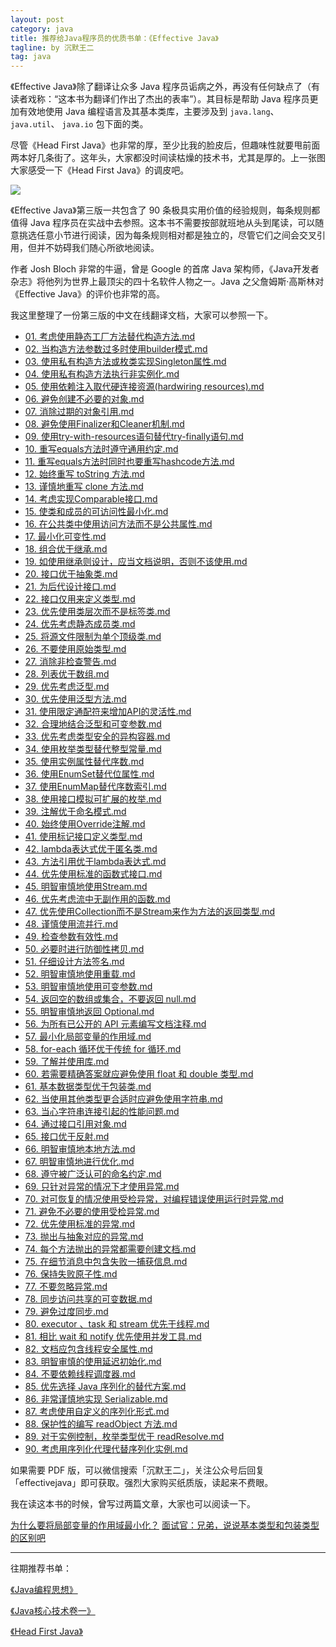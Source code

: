 ```yaml
---
layout: post
category: java
title: 推荐给Java程序员的优质书单：《Effective Java》
tagline: by 沉默王二
tag: java
---
```


《Effective Java》除了翻译让众多 Java 程序员诟病之外，再没有任何缺点了（有读者戏称：“这本书为翻译们作出了杰出的表率”）。其目标是帮助 Java 程序员更加有效地使用 Java 编程语言及其基本类库，主要涉及到 `java.lang`、`java.util`、 `java.io` 包下面的类。

<!--more-->

尽管《Head First Java》也非常的厚，至少比我的脸皮后，但趣味性就要甩前面两本好几条街了。这年头，大家都没时间读枯燥的技术书，尤其是厚的。上一张图大家感受一下《Head First Java》的调皮吧。

![](http://www.itwanger.com/assets/images/2019/12/effective-java-1.png)

《Effective Java》第三版一共包含了 90 条极具实用价值的经验规则，每条规则都值得 Java 程序员在实战中去参照。这本书不需要按部就班地从头到尾读，可以随意挑选任意小节进行阅读，因为每条规则相对都是独立的，尽管它们之间会交叉引用，但并不妨碍我们随心所欲地阅读。

作者 Josh Bloch 非常的牛逼，曾是 Google 的首席 Java 架构师，《Java开发者杂志》将他列为世界上最顶尖的四十名软件人物之一。Java 之父詹姆斯·高斯林对《Effective Java》的评价也非常的高。

我这里整理了一份第三版的中文在线翻译文档，大家可以参照一下。

*   [01\. 考虑使用静态工厂方法替代构造方法.md](https://github.com/sjsdfg/effective-java-3rd-chinese/blob/master/docs/notes/01.%20%E8%80%83%E8%99%91%E4%BD%BF%E7%94%A8%E9%9D%99%E6%80%81%E5%B7%A5%E5%8E%82%E6%96%B9%E6%B3%95%E6%9B%BF%E4%BB%A3%E6%9E%84%E9%80%A0%E6%96%B9%E6%B3%95.md)
*   [02\. 当构造方法参数过多时使用builder模式.md](https://github.com/sjsdfg/effective-java-3rd-chinese/blob/master/docs/notes/02.%20%E5%BD%93%E6%9E%84%E9%80%A0%E6%96%B9%E6%B3%95%E5%8F%82%E6%95%B0%E8%BF%87%E5%A4%9A%E6%97%B6%E4%BD%BF%E7%94%A8builder%E6%A8%A1%E5%BC%8F.md)
*   [03\. 使用私有构造方法或枚类实现Singleton属性.md](https://github.com/sjsdfg/effective-java-3rd-chinese/blob/master/docs/notes/03.%20%E4%BD%BF%E7%94%A8%E7%A7%81%E6%9C%89%E6%9E%84%E9%80%A0%E6%96%B9%E6%B3%95%E6%88%96%E6%9E%9A%E7%B1%BB%E5%AE%9E%E7%8E%B0Singleton%E5%B1%9E%E6%80%A7.md)
*   [04\. 使用私有构造方法执行非实例化.md](https://github.com/sjsdfg/effective-java-3rd-chinese/blob/master/docs/notes/04.%20%E4%BD%BF%E7%94%A8%E7%A7%81%E6%9C%89%E6%9E%84%E9%80%A0%E6%96%B9%E6%B3%95%E6%89%A7%E8%A1%8C%E9%9D%9E%E5%AE%9E%E4%BE%8B%E5%8C%96.md)
*   [05\. 使用依赖注入取代硬连接资源(hardwiring resources).md](https://github.com/sjsdfg/effective-java-3rd-chinese/blob/master/docs/notes/05.%20%E4%BD%BF%E7%94%A8%E4%BE%9D%E8%B5%96%E6%B3%A8%E5%85%A5%E5%8F%96%E4%BB%A3%E7%A1%AC%E8%BF%9E%E6%8E%A5%E8%B5%84%E6%BA%90(hardwiring%20resources).md)
*   [06\. 避免创建不必要的对象.md](https://github.com/sjsdfg/effective-java-3rd-chinese/blob/master/docs/notes/06.%20%E9%81%BF%E5%85%8D%E5%88%9B%E5%BB%BA%E4%B8%8D%E5%BF%85%E8%A6%81%E7%9A%84%E5%AF%B9%E8%B1%A1.md)
*   [07\. 消除过期的对象引用.md](https://github.com/sjsdfg/effective-java-3rd-chinese/blob/master/docs/notes/07.%20%E6%B6%88%E9%99%A4%E8%BF%87%E6%9C%9F%E7%9A%84%E5%AF%B9%E8%B1%A1%E5%BC%95%E7%94%A8.md)
*   [08\. 避免使用Finalizer和Cleaner机制.md](https://github.com/sjsdfg/effective-java-3rd-chinese/blob/master/docs/notes/08.%20%E9%81%BF%E5%85%8D%E4%BD%BF%E7%94%A8Finalizer%E5%92%8CCleaner%E6%9C%BA%E5%88%B6.md)
*   [09\. 使用try-with-resources语句替代try-finally语句.md](https://github.com/sjsdfg/effective-java-3rd-chinese/blob/master/docs/notes/09.%20%E4%BD%BF%E7%94%A8try-with-resources%E8%AF%AD%E5%8F%A5%E6%9B%BF%E4%BB%A3try-finally%E8%AF%AD%E5%8F%A5.md)
*   [10\. 重写equals方法时遵守通用约定.md](https://github.com/sjsdfg/effective-java-3rd-chinese/blob/master/docs/notes/10.%20%E9%87%8D%E5%86%99equals%E6%96%B9%E6%B3%95%E6%97%B6%E9%81%B5%E5%AE%88%E9%80%9A%E7%94%A8%E7%BA%A6%E5%AE%9A.md)
*   [11\. 重写equals方法时同时也要重写hashcode方法.md](https://github.com/sjsdfg/effective-java-3rd-chinese/blob/master/docs/notes/11.%20%E9%87%8D%E5%86%99equals%E6%96%B9%E6%B3%95%E6%97%B6%E5%90%8C%E6%97%B6%E4%B9%9F%E8%A6%81%E9%87%8D%E5%86%99hashcode%E6%96%B9%E6%B3%95.md)
*   [12\. 始终重写 toString 方法.md](https://github.com/sjsdfg/effective-java-3rd-chinese/blob/master/docs/notes/12.%20%E5%A7%8B%E7%BB%88%E9%87%8D%E5%86%99%20toString%20%E6%96%B9%E6%B3%95.md)
*   [13\. 谨慎地重写 clone 方法.md](https://github.com/sjsdfg/effective-java-3rd-chinese/blob/master/docs/notes/13.%20%E8%B0%A8%E6%85%8E%E5%9C%B0%E9%87%8D%E5%86%99%20clone%20%E6%96%B9%E6%B3%95.md)
*   [14\. 考虑实现Comparable接口.md](https://github.com/sjsdfg/effective-java-3rd-chinese/blob/master/docs/notes/14.%20%E8%80%83%E8%99%91%E5%AE%9E%E7%8E%B0Comparable%E6%8E%A5%E5%8F%A3.md)
*   [15\. 使类和成员的可访问性最小化.md](https://github.com/sjsdfg/effective-java-3rd-chinese/blob/master/docs/notes/15.%20%E4%BD%BF%E7%B1%BB%E5%92%8C%E6%88%90%E5%91%98%E7%9A%84%E5%8F%AF%E8%AE%BF%E9%97%AE%E6%80%A7%E6%9C%80%E5%B0%8F%E5%8C%96.md)
*   [16\. 在公共类中使用访问方法而不是公共属性.md](https://github.com/sjsdfg/effective-java-3rd-chinese/blob/master/docs/notes/16.%20%E5%9C%A8%E5%85%AC%E5%85%B1%E7%B1%BB%E4%B8%AD%E4%BD%BF%E7%94%A8%E8%AE%BF%E9%97%AE%E6%96%B9%E6%B3%95%E8%80%8C%E4%B8%8D%E6%98%AF%E5%85%AC%E5%85%B1%E5%B1%9E%E6%80%A7.md)
*   [17\. 最小化可变性.md](https://github.com/sjsdfg/effective-java-3rd-chinese/blob/master/docs/notes/17.%20%E6%9C%80%E5%B0%8F%E5%8C%96%E5%8F%AF%E5%8F%98%E6%80%A7.md)
*   [18\. 组合优于继承.md](https://github.com/sjsdfg/effective-java-3rd-chinese/blob/master/docs/notes/18.%20%E7%BB%84%E5%90%88%E4%BC%98%E4%BA%8E%E7%BB%A7%E6%89%BF.md)
*   [19\. 如使用继承则设计，应当文档说明，否则不该使用.md](https://github.com/sjsdfg/effective-java-3rd-chinese/blob/master/docs/notes/19.%20%E5%A6%82%E4%BD%BF%E7%94%A8%E7%BB%A7%E6%89%BF%E5%88%99%E8%AE%BE%E8%AE%A1%EF%BC%8C%E5%BA%94%E5%BD%93%E6%96%87%E6%A1%A3%E8%AF%B4%E6%98%8E%EF%BC%8C%E5%90%A6%E5%88%99%E4%B8%8D%E8%AF%A5%E4%BD%BF%E7%94%A8.md)
*   [20\. 接口优于抽象类.md](https://github.com/sjsdfg/effective-java-3rd-chinese/blob/master/docs/notes/20.%20%E6%8E%A5%E5%8F%A3%E4%BC%98%E4%BA%8E%E6%8A%BD%E8%B1%A1%E7%B1%BB.md)
*   [21\. 为后代设计接口.md](https://github.com/sjsdfg/effective-java-3rd-chinese/blob/master/docs/notes/21.%20%E4%B8%BA%E5%90%8E%E4%BB%A3%E8%AE%BE%E8%AE%A1%E6%8E%A5%E5%8F%A3.md)
*   [22\. 接口仅用来定义类型.md](https://github.com/sjsdfg/effective-java-3rd-chinese/blob/master/docs/notes/22.%20%E6%8E%A5%E5%8F%A3%E4%BB%85%E7%94%A8%E6%9D%A5%E5%AE%9A%E4%B9%89%E7%B1%BB%E5%9E%8B.md)
*   [23\. 优先使用类层次而不是标签类.md](https://github.com/sjsdfg/effective-java-3rd-chinese/blob/master/docs/notes/23.%20%E4%BC%98%E5%85%88%E4%BD%BF%E7%94%A8%E7%B1%BB%E5%B1%82%E6%AC%A1%E8%80%8C%E4%B8%8D%E6%98%AF%E6%A0%87%E7%AD%BE%E7%B1%BB.md)
*   [24\. 优先考虑静态成员类.md](https://github.com/sjsdfg/effective-java-3rd-chinese/blob/master/docs/notes/24.%20%E4%BC%98%E5%85%88%E8%80%83%E8%99%91%E9%9D%99%E6%80%81%E6%88%90%E5%91%98%E7%B1%BB.md)
*   [25\. 将源文件限制为单个顶级类.md](https://github.com/sjsdfg/effective-java-3rd-chinese/blob/master/docs/notes/25.%20%E5%B0%86%E6%BA%90%E6%96%87%E4%BB%B6%E9%99%90%E5%88%B6%E4%B8%BA%E5%8D%95%E4%B8%AA%E9%A1%B6%E7%BA%A7%E7%B1%BB.md)
*   [26\. 不要使用原始类型.md](https://github.com/sjsdfg/effective-java-3rd-chinese/blob/master/docs/notes/26.%20%E4%B8%8D%E8%A6%81%E4%BD%BF%E7%94%A8%E5%8E%9F%E5%A7%8B%E7%B1%BB%E5%9E%8B.md)
*   [27\. 消除非检查警告.md](https://github.com/sjsdfg/effective-java-3rd-chinese/blob/master/docs/notes/27.%20%E6%B6%88%E9%99%A4%E9%9D%9E%E6%A3%80%E6%9F%A5%E8%AD%A6%E5%91%8A.md)
* [28\. 列表优于数组.md](https://github.com/sjsdfg/effective-java-3rd-chinese/blob/master/docs/notes/28.%20%E5%88%97%E8%A1%A8%E4%BC%98%E4%BA%8E%E6%95%B0%E7%BB%84.md)
*   [29\. 优先考虑泛型.md](https://github.com/sjsdfg/effective-java-3rd-chinese/blob/master/docs/notes/29.%20%E4%BC%98%E5%85%88%E8%80%83%E8%99%91%E6%B3%9B%E5%9E%8B.md)
*   [30\. 优先使用泛型方法.md](https://github.com/sjsdfg/effective-java-3rd-chinese/blob/master/docs/notes/30.%20%E4%BC%98%E5%85%88%E4%BD%BF%E7%94%A8%E6%B3%9B%E5%9E%8B%E6%96%B9%E6%B3%95.md)
*   [31\. 使用限定通配符来增加API的灵活性.md](https://github.com/sjsdfg/effective-java-3rd-chinese/blob/master/docs/notes/31.%20%E4%BD%BF%E7%94%A8%E9%99%90%E5%AE%9A%E9%80%9A%E9%85%8D%E7%AC%A6%E6%9D%A5%E5%A2%9E%E5%8A%A0API%E7%9A%84%E7%81%B5%E6%B4%BB%E6%80%A7.md)
*   [32\. 合理地结合泛型和可变参数.md](https://github.com/sjsdfg/effective-java-3rd-chinese/blob/master/docs/notes/32.%20%E5%90%88%E7%90%86%E5%9C%B0%E7%BB%93%E5%90%88%E6%B3%9B%E5%9E%8B%E5%92%8C%E5%8F%AF%E5%8F%98%E5%8F%82%E6%95%B0.md)
*   [33\. 优先考虑类型安全的异构容器.md](https://github.com/sjsdfg/effective-java-3rd-chinese/blob/master/docs/notes/33.%20%E4%BC%98%E5%85%88%E8%80%83%E8%99%91%E7%B1%BB%E5%9E%8B%E5%AE%89%E5%85%A8%E7%9A%84%E5%BC%82%E6%9E%84%E5%AE%B9%E5%99%A8.md)
*   [34\. 使用枚举类型替代整型常量.md](https://github.com/sjsdfg/effective-java-3rd-chinese/blob/master/docs/notes/34.%20%E4%BD%BF%E7%94%A8%E6%9E%9A%E4%B8%BE%E7%B1%BB%E5%9E%8B%E6%9B%BF%E4%BB%A3%E6%95%B4%E5%9E%8B%E5%B8%B8%E9%87%8F.md)
*   [35\. 使用实例属性替代序数.md](https://github.com/sjsdfg/effective-java-3rd-chinese/blob/master/docs/notes/35.%20%E4%BD%BF%E7%94%A8%E5%AE%9E%E4%BE%8B%E5%B1%9E%E6%80%A7%E6%9B%BF%E4%BB%A3%E5%BA%8F%E6%95%B0.md)
*   [36\. 使用EnumSet替代位属性.md](https://github.com/sjsdfg/effective-java-3rd-chinese/blob/master/docs/notes/36.%20%E4%BD%BF%E7%94%A8EnumSet%E6%9B%BF%E4%BB%A3%E4%BD%8D%E5%B1%9E%E6%80%A7.md)
*   [37\. 使用EnumMap替代序数索引.md](https://github.com/sjsdfg/effective-java-3rd-chinese/blob/master/docs/notes/37.%20%E4%BD%BF%E7%94%A8EnumMap%E6%9B%BF%E4%BB%A3%E5%BA%8F%E6%95%B0%E7%B4%A2%E5%BC%95.md)
* [38\. 使用接口模拟可扩展的枚举.md](https://github.com/sjsdfg/effective-java-3rd-chinese/blob/master/docs/notes/38.%20%E4%BD%BF%E7%94%A8%E6%8E%A5%E5%8F%A3%E6%A8%A1%E6%8B%9F%E5%8F%AF%E6%89%A9%E5%B1%95%E7%9A%84%E6%9E%9A%E4%B8%BE.md)
*   [39\. 注解优于命名模式.md](https://github.com/sjsdfg/effective-java-3rd-chinese/blob/master/docs/notes/39.%20%E6%B3%A8%E8%A7%A3%E4%BC%98%E4%BA%8E%E5%91%BD%E5%90%8D%E6%A8%A1%E5%BC%8F.md)
*   [40\. 始终使用Override注解.md](https://github.com/sjsdfg/effective-java-3rd-chinese/blob/master/docs/notes/40.%20%E5%A7%8B%E7%BB%88%E4%BD%BF%E7%94%A8Override%E6%B3%A8%E8%A7%A3.md)
*   [41\. 使用标记接口定义类型.md](https://github.com/sjsdfg/effective-java-3rd-chinese/blob/master/docs/notes/41.%20%E4%BD%BF%E7%94%A8%E6%A0%87%E8%AE%B0%E6%8E%A5%E5%8F%A3%E5%AE%9A%E4%B9%89%E7%B1%BB%E5%9E%8B.md)
*   [42\. lambda表达式优于匿名类.md](https://github.com/sjsdfg/effective-java-3rd-chinese/blob/master/docs/notes/42.%20lambda%E8%A1%A8%E8%BE%BE%E5%BC%8F%E4%BC%98%E4%BA%8E%E5%8C%BF%E5%90%8D%E7%B1%BB.md)
*   [43\. 方法引用优于lambda表达式.md](https://github.com/sjsdfg/effective-java-3rd-chinese/blob/master/docs/notes/43.%20%E6%96%B9%E6%B3%95%E5%BC%95%E7%94%A8%E4%BC%98%E4%BA%8Elambda%E8%A1%A8%E8%BE%BE%E5%BC%8F.md)
*   [44\. 优先使用标准的函数式接口.md](https://github.com/sjsdfg/effective-java-3rd-chinese/blob/master/docs/notes/44.%20%E4%BC%98%E5%85%88%E4%BD%BF%E7%94%A8%E6%A0%87%E5%87%86%E7%9A%84%E5%87%BD%E6%95%B0%E5%BC%8F%E6%8E%A5%E5%8F%A3.md)
*   [45\. 明智审慎地使用Stream.md](https://github.com/sjsdfg/effective-java-3rd-chinese/blob/master/docs/notes/45.%20%E6%98%8E%E6%99%BA%E5%AE%A1%E6%85%8E%E5%9C%B0%E4%BD%BF%E7%94%A8Stream.md)
*   [46\. 优先考虑流中无副作用的函数.md](https://github.com/sjsdfg/effective-java-3rd-chinese/blob/master/docs/notes/46.%20%E4%BC%98%E5%85%88%E8%80%83%E8%99%91%E6%B5%81%E4%B8%AD%E6%97%A0%E5%89%AF%E4%BD%9C%E7%94%A8%E7%9A%84%E5%87%BD%E6%95%B0.md)
*   [47\. 优先使用Collection而不是Stream来作为方法的返回类型.md](https://github.com/sjsdfg/effective-java-3rd-chinese/blob/master/docs/notes/47.%20%E4%BC%98%E5%85%88%E4%BD%BF%E7%94%A8Collection%E8%80%8C%E4%B8%8D%E6%98%AFStream%E6%9D%A5%E4%BD%9C%E4%B8%BA%E6%96%B9%E6%B3%95%E7%9A%84%E8%BF%94%E5%9B%9E%E7%B1%BB%E5%9E%8B.md)
*   [48\. 谨慎使用流并行.md](https://github.com/sjsdfg/effective-java-3rd-chinese/blob/master/docs/notes/48.%20%E8%B0%A8%E6%85%8E%E4%BD%BF%E7%94%A8%E6%B5%81%E5%B9%B6%E8%A1%8C.md)
*   [49\. 检查参数有效性.md](https://github.com/sjsdfg/effective-java-3rd-chinese/blob/master/docs/notes/49.%20%E6%A3%80%E6%9F%A5%E5%8F%82%E6%95%B0%E6%9C%89%E6%95%88%E6%80%A7.md)
*   [50\. 必要时进行防御性拷贝.md](https://github.com/sjsdfg/effective-java-3rd-chinese/blob/master/docs/notes/50.%20%E5%BF%85%E8%A6%81%E6%97%B6%E8%BF%9B%E8%A1%8C%E9%98%B2%E5%BE%A1%E6%80%A7%E6%8B%B7%E8%B4%9D.md)
*   [51\. 仔细设计方法签名.md](https://github.com/sjsdfg/effective-java-3rd-chinese/blob/master/docs/notes/51.%20%E4%BB%94%E7%BB%86%E8%AE%BE%E8%AE%A1%E6%96%B9%E6%B3%95%E7%AD%BE%E5%90%8D.md)
*   [52\. 明智审慎地使用重载.md](https://github.com/sjsdfg/effective-java-3rd-chinese/blob/master/docs/notes/52.%20%E6%98%8E%E6%99%BA%E5%AE%A1%E6%85%8E%E5%9C%B0%E4%BD%BF%E7%94%A8%E9%87%8D%E8%BD%BD.md)
*   [53\. 明智审慎地使用可变参数.md](https://github.com/sjsdfg/effective-java-3rd-chinese/blob/master/docs/notes/53.%20%E6%98%8E%E6%99%BA%E5%AE%A1%E6%85%8E%E5%9C%B0%E4%BD%BF%E7%94%A8%E5%8F%AF%E5%8F%98%E5%8F%82%E6%95%B0.md)
*   [54\. 返回空的数组或集合，不要返回 null.md](https://github.com/sjsdfg/effective-java-3rd-chinese/blob/master/docs/notes/54.%20%E8%BF%94%E5%9B%9E%E7%A9%BA%E7%9A%84%E6%95%B0%E7%BB%84%E6%88%96%E9%9B%86%E5%90%88%EF%BC%8C%E4%B8%8D%E8%A6%81%E8%BF%94%E5%9B%9E%20null.md)
*   [55\. 明智审慎地返回 Optional.md](https://github.com/sjsdfg/effective-java-3rd-chinese/blob/master/docs/notes/55.%20%E6%98%8E%E6%99%BA%E5%AE%A1%E6%85%8E%E5%9C%B0%E8%BF%94%E5%9B%9E%20Optional.md)
*   [56\. 为所有已公开的 API 元素编写文档注释.md](https://github.com/sjsdfg/effective-java-3rd-chinese/blob/master/docs/notes/56.%20%E4%B8%BA%E6%89%80%E6%9C%89%E5%B7%B2%E5%85%AC%E5%BC%80%E7%9A%84%20API%20%E5%85%83%E7%B4%A0%E7%BC%96%E5%86%99%E6%96%87%E6%A1%A3%E6%B3%A8%E9%87%8A.md)
*   [57\. 最小化局部变量的作用域.md](https://github.com/sjsdfg/effective-java-3rd-chinese/blob/master/docs/notes/57.%20%E6%9C%80%E5%B0%8F%E5%8C%96%E5%B1%80%E9%83%A8%E5%8F%98%E9%87%8F%E7%9A%84%E4%BD%9C%E7%94%A8%E5%9F%9F.md)
*   [58\. for-each 循环优于传统 for 循环.md](https://github.com/sjsdfg/effective-java-3rd-chinese/blob/master/docs/notes/58.%20for-each%20%E5%BE%AA%E7%8E%AF%E4%BC%98%E4%BA%8E%E4%BC%A0%E7%BB%9F%20for%20%E5%BE%AA%E7%8E%AF.md)
*   [59\. 了解并使用库.md](https://github.com/sjsdfg/effective-java-3rd-chinese/blob/master/docs/notes/59.%20%E4%BA%86%E8%A7%A3%E5%B9%B6%E4%BD%BF%E7%94%A8%E5%BA%93.md)
*   [60\. 若需要精确答案就应避免使用 float 和 double 类型.md](https://github.com/sjsdfg/effective-java-3rd-chinese/blob/master/docs/notes/60.%20%E8%8B%A5%E9%9C%80%E8%A6%81%E7%B2%BE%E7%A1%AE%E7%AD%94%E6%A1%88%E5%B0%B1%E5%BA%94%E9%81%BF%E5%85%8D%E4%BD%BF%E7%94%A8%20float%20%E5%92%8C%20double%20%E7%B1%BB%E5%9E%8B.md)
*   [61\. 基本数据类型优于包装类.md](https://github.com/sjsdfg/effective-java-3rd-chinese/blob/master/docs/notes/61.%20%E5%9F%BA%E6%9C%AC%E6%95%B0%E6%8D%AE%E7%B1%BB%E5%9E%8B%E4%BC%98%E4%BA%8E%E5%8C%85%E8%A3%85%E7%B1%BB.md)
*   [62\. 当使用其他类型更合适时应避免使用字符串.md](https://github.com/sjsdfg/effective-java-3rd-chinese/blob/master/docs/notes/62.%20%E5%BD%93%E4%BD%BF%E7%94%A8%E5%85%B6%E4%BB%96%E7%B1%BB%E5%9E%8B%E6%9B%B4%E5%90%88%E9%80%82%E6%97%B6%E5%BA%94%E9%81%BF%E5%85%8D%E4%BD%BF%E7%94%A8%E5%AD%97%E7%AC%A6%E4%B8%B2.md)
*   [63\. 当心字符串连接引起的性能问题.md](https://github.com/sjsdfg/effective-java-3rd-chinese/blob/master/docs/notes/63.%20%E5%BD%93%E5%BF%83%E5%AD%97%E7%AC%A6%E4%B8%B2%E8%BF%9E%E6%8E%A5%E5%BC%95%E8%B5%B7%E7%9A%84%E6%80%A7%E8%83%BD%E9%97%AE%E9%A2%98.md)
*   [64\. 通过接口引用对象.md](https://github.com/sjsdfg/effective-java-3rd-chinese/blob/master/docs/notes/64.%20%E9%80%9A%E8%BF%87%E6%8E%A5%E5%8F%A3%E5%BC%95%E7%94%A8%E5%AF%B9%E8%B1%A1.md)
*   [65\. 接口优于反射.md](https://github.com/sjsdfg/effective-java-3rd-chinese/blob/master/docs/notes/65.%20%E6%8E%A5%E5%8F%A3%E4%BC%98%E4%BA%8E%E5%8F%8D%E5%B0%84.md)
*   [66\. 明智审慎地本地方法.md](https://github.com/sjsdfg/effective-java-3rd-chinese/blob/master/docs/notes/66.%20%E6%98%8E%E6%99%BA%E5%AE%A1%E6%85%8E%E5%9C%B0%E6%9C%AC%E5%9C%B0%E6%96%B9%E6%B3%95.md)
*   [67\. 明智审慎地进行优化.md](https://github.com/sjsdfg/effective-java-3rd-chinese/blob/master/docs/notes/67.%20%E6%98%8E%E6%99%BA%E5%AE%A1%E6%85%8E%E5%9C%B0%E8%BF%9B%E8%A1%8C%E4%BC%98%E5%8C%96.md)
*   [68\. 遵守被广泛认可的命名约定.md](https://github.com/sjsdfg/effective-java-3rd-chinese/blob/master/docs/notes/68.%20%E9%81%B5%E5%AE%88%E8%A2%AB%E5%B9%BF%E6%B3%9B%E8%AE%A4%E5%8F%AF%E7%9A%84%E5%91%BD%E5%90%8D%E7%BA%A6%E5%AE%9A.md)
*   [69\. 只针对异常的情况下才使用异常.md](https://github.com/sjsdfg/effective-java-3rd-chinese/blob/master/docs/notes/69.%20%E5%8F%AA%E9%92%88%E5%AF%B9%E5%BC%82%E5%B8%B8%E7%9A%84%E6%83%85%E5%86%B5%E4%B8%8B%E6%89%8D%E4%BD%BF%E7%94%A8%E5%BC%82%E5%B8%B8.md)
*   [70\. 对可恢复的情况使用受检异常，对编程错误使用运行时异常.md](https://github.com/sjsdfg/effective-java-3rd-chinese/blob/master/docs/notes/70.%20%E5%AF%B9%E5%8F%AF%E6%81%A2%E5%A4%8D%E7%9A%84%E6%83%85%E5%86%B5%E4%BD%BF%E7%94%A8%E5%8F%97%E6%A3%80%E5%BC%82%E5%B8%B8%EF%BC%8C%E5%AF%B9%E7%BC%96%E7%A8%8B%E9%94%99%E8%AF%AF%E4%BD%BF%E7%94%A8%E8%BF%90%E8%A1%8C%E6%97%B6%E5%BC%82%E5%B8%B8.md)
*   [71\. 避免不必要的使用受检异常.md](https://github.com/sjsdfg/effective-java-3rd-chinese/blob/master/docs/notes/71.%20%E9%81%BF%E5%85%8D%E4%B8%8D%E5%BF%85%E8%A6%81%E7%9A%84%E4%BD%BF%E7%94%A8%E5%8F%97%E6%A3%80%E5%BC%82%E5%B8%B8.md)
*   [72\. 优先使用标准的异常.md](https://github.com/sjsdfg/effective-java-3rd-chinese/blob/master/docs/notes/72.%20%E4%BC%98%E5%85%88%E4%BD%BF%E7%94%A8%E6%A0%87%E5%87%86%E7%9A%84%E5%BC%82%E5%B8%B8.md)
*   [73\. 抛出与抽象对应的异常.md](https://github.com/sjsdfg/effective-java-3rd-chinese/blob/master/docs/notes/73.%20%E6%8A%9B%E5%87%BA%E4%B8%8E%E6%8A%BD%E8%B1%A1%E5%AF%B9%E5%BA%94%E7%9A%84%E5%BC%82%E5%B8%B8.md)
*   [74\. 每个方法抛出的异常都需要创建文档.md](https://github.com/sjsdfg/effective-java-3rd-chinese/blob/master/docs/notes/74.%20%E6%AF%8F%E4%B8%AA%E6%96%B9%E6%B3%95%E6%8A%9B%E5%87%BA%E7%9A%84%E5%BC%82%E5%B8%B8%E9%83%BD%E9%9C%80%E8%A6%81%E5%88%9B%E5%BB%BA%E6%96%87%E6%A1%A3.md)
*   [75\. 在细节消息中包含失败一捕获信息.md](https://github.com/sjsdfg/effective-java-3rd-chinese/blob/master/docs/notes/75.%20%E5%9C%A8%E7%BB%86%E8%8A%82%E6%B6%88%E6%81%AF%E4%B8%AD%E5%8C%85%E5%90%AB%E5%A4%B1%E8%B4%A5%E4%B8%80%E6%8D%95%E8%8E%B7%E4%BF%A1%E6%81%AF.md)
*   [76\. 保持失败原子性.md](https://github.com/sjsdfg/effective-java-3rd-chinese/blob/master/docs/notes/76.%20%E4%BF%9D%E6%8C%81%E5%A4%B1%E8%B4%A5%E5%8E%9F%E5%AD%90%E6%80%A7.md)
*   [77\. 不要忽略异常.md](https://github.com/sjsdfg/effective-java-3rd-chinese/blob/master/docs/notes/77.%20%E4%B8%8D%E8%A6%81%E5%BF%BD%E7%95%A5%E5%BC%82%E5%B8%B8.md)
*   [78\. 同步访问共享的可变数据.md](https://github.com/sjsdfg/effective-java-3rd-chinese/blob/master/docs/notes/78.%20%E5%90%8C%E6%AD%A5%E8%AE%BF%E9%97%AE%E5%85%B1%E4%BA%AB%E7%9A%84%E5%8F%AF%E5%8F%98%E6%95%B0%E6%8D%AE.md)
*   [79\. 避免过度同步.md](https://github.com/sjsdfg/effective-java-3rd-chinese/blob/master/docs/notes/79.%20%E9%81%BF%E5%85%8D%E8%BF%87%E5%BA%A6%E5%90%8C%E6%AD%A5.md)
*   [80\. executor 、task 和 stream 优先于线程.md](https://github.com/sjsdfg/effective-java-3rd-chinese/blob/master/docs/notes/80.%20executor%20%E3%80%81task%20%E5%92%8C%20stream%20%E4%BC%98%E5%85%88%E4%BA%8E%E7%BA%BF%E7%A8%8B.md)
*   [81\. 相比 wait 和 notify 优先使用并发工具.md](https://github.com/sjsdfg/effective-java-3rd-chinese/blob/master/docs/notes/81.%20%E7%9B%B8%E6%AF%94%20wait%20%E5%92%8C%20notify%20%E4%BC%98%E5%85%88%E4%BD%BF%E7%94%A8%E5%B9%B6%E5%8F%91%E5%B7%A5%E5%85%B7.md)
*   [82\. 文档应包含线程安全属性.md](https://github.com/sjsdfg/effective-java-3rd-chinese/blob/master/docs/notes/82.%20%E6%96%87%E6%A1%A3%E5%BA%94%E5%8C%85%E5%90%AB%E7%BA%BF%E7%A8%8B%E5%AE%89%E5%85%A8%E5%B1%9E%E6%80%A7.md)
*   [83\. 明智审慎的使用延迟初始化.md](https://github.com/sjsdfg/effective-java-3rd-chinese/blob/master/docs/notes/83.%20%E6%98%8E%E6%99%BA%E5%AE%A1%E6%85%8E%E7%9A%84%E4%BD%BF%E7%94%A8%E5%BB%B6%E8%BF%9F%E5%88%9D%E5%A7%8B%E5%8C%96.md)
*   [84\. 不要依赖线程调度器.md](https://github.com/sjsdfg/effective-java-3rd-chinese/blob/master/docs/notes/84.%20%E4%B8%8D%E8%A6%81%E4%BE%9D%E8%B5%96%E7%BA%BF%E7%A8%8B%E8%B0%83%E5%BA%A6%E5%99%A8.md)
*   [85\. 优先选择 Java 序列化的替代方案.md](https://github.com/sjsdfg/effective-java-3rd-chinese/blob/master/docs/notes/85.%20%E4%BC%98%E5%85%88%E9%80%89%E6%8B%A9%20Java%20%E5%BA%8F%E5%88%97%E5%8C%96%E7%9A%84%E6%9B%BF%E4%BB%A3%E6%96%B9%E6%A1%88.md)
*   [86\. 非常谨慎地实现 Serializable.md](https://github.com/sjsdfg/effective-java-3rd-chinese/blob/master/docs/notes/86.%20%E9%9D%9E%E5%B8%B8%E8%B0%A8%E6%85%8E%E5%9C%B0%E5%AE%9E%E7%8E%B0%20Serializable.md)
*   [87\. 考虑使用自定义的序列化形式.md](https://github.com/sjsdfg/effective-java-3rd-chinese/blob/master/docs/notes/87.%20%E8%80%83%E8%99%91%E4%BD%BF%E7%94%A8%E8%87%AA%E5%AE%9A%E4%B9%89%E7%9A%84%E5%BA%8F%E5%88%97%E5%8C%96%E5%BD%A2%E5%BC%8F.md)
*   [88\. 保护性的编写 readObject 方法.md](https://github.com/sjsdfg/effective-java-3rd-chinese/blob/master/docs/notes/88.%20%E4%BF%9D%E6%8A%A4%E6%80%A7%E7%9A%84%E7%BC%96%E5%86%99%20readObject%20%E6%96%B9%E6%B3%95.md)
*   [89\. 对于实例控制，枚举类型优于 readResolve.md](https://github.com/sjsdfg/effective-java-3rd-chinese/blob/master/docs/notes/89.%20%E5%AF%B9%E4%BA%8E%E5%AE%9E%E4%BE%8B%E6%8E%A7%E5%88%B6%EF%BC%8C%E6%9E%9A%E4%B8%BE%E7%B1%BB%E5%9E%8B%E4%BC%98%E4%BA%8E%20readResolve.md)
*   [90\. 考虑用序列化代理代替序列化实例.md](https://github.com/sjsdfg/effective-java-3rd-chinese/blob/master/docs/notes/90.%20%E8%80%83%E8%99%91%E7%94%A8%E5%BA%8F%E5%88%97%E5%8C%96%E4%BB%A3%E7%90%86%E4%BB%A3%E6%9B%BF%E5%BA%8F%E5%88%97%E5%8C%96%E5%AE%9E%E4%BE%8B.md)

如果需要 PDF 版，可以微信搜索「沉默王二」，关注公众号后回复「effectivejava」即可获取。强烈大家购买纸质版，读起来不费眼。

我在读这本书的时候，曾写过两篇文章，大家也可以阅读一下。

[为什么要将局部变量的作用域最小化？](http://www.itwanger.com/java/2019/12/04/java-variable-zuixiaohua.html)
[面试官：兄弟，说说基本类型和包装类型的区别吧](http://www.itwanger.com/java/2019/11/01/java-int-integer.html)

---------
往期推荐书单：

[《Java编程思想》](http://www.itwanger.com/java/2019/10/30/think-java-book-read-jianyi.html)

[《Java核心技术卷一》](http://www.itwanger.com/java/2019/11/14/java-core-advise.html)

[《Head First Java》](http://www.itwanger.com/java/2019/12/04/java-head-first-advise.html)
